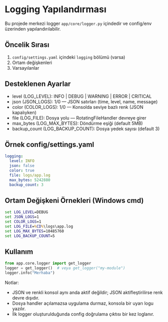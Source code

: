 # Logging Yapılandırması

Bu projede merkezi logger `app/core/logger.py` içindedir ve config/env üzerinden yapılandırılabilir.

## Öncelik Sırası
1. `config/settings.yaml` içindeki `logging` bölümü (varsa)
2. Ortam değişkenleri
3. Varsayılanlar

## Desteklenen Ayarlar
- level (LOG_LEVEL): INFO | DEBUG | WARNING | ERROR | CRITICAL
- json (JSON_LOGS): 1/0 — JSON satırları (time, level, name, message)
- color (COLOR_LOGS): 1/0 — Konsolda seviye bazlı renk (JSON kapalıyken)
- file (LOG_FILE): Dosya yolu — RotatingFileHandler devreye girer
- max_bytes (LOG_MAX_BYTES): Döndürme eşiği (default 5MB)
- backup_count (LOG_BACKUP_COUNT): Dosya yedek sayısı (default 3)

## Örnek config/settings.yaml
```yaml
logging:
  level: INFO
  json: false
  color: true
  file: logs/app.log
  max_bytes: 5242880
  backup_count: 3
```

## Ortam Değişkeni Örnekleri (Windows cmd)
```bat
set LOG_LEVEL=DEBUG
set JSON_LOGS=1
set COLOR_LOGS=1
set LOG_FILE=%CD%\logs\app.log
set LOG_MAX_BYTES=10485760
set LOG_BACKUP_COUNT=5
```

## Kullanım
```python
from app.core.logger import get_logger
logger = get_logger()  # veya get_logger("my-module")
logger.info("Merhaba")
```

Notlar:
- JSON ve renkli konsol aynı anda aktif değildir; JSON aktifleştirilirse renk devre dışıdır.
- Dosya handler açılamazsa uygulama durmaz, konsola bir uyarı logu yazılır.
- İlk logger oluşturulduğunda config doğrulama çıktısı bir kez loglanır.
